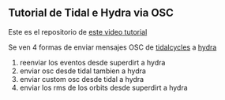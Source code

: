 ## Tutorial de Tidal e Hydra via OSC

Este es el repositorio de [ este video tutorial](https://youtu.be/t6KZ03Wp66M)

Se ven 4 formas de enviar mensajes OSC de [tidalcycles](https://tidalcycles.org) a [hydra](https://hydra-editor.glitch.me/)

1. reenviar los eventos desde superdirt a hydra
2. enviar osc desde tidal tambien a hydra
3. enviar custom osc desde tidal a hydra
4. enviar los rms de los orbits desde superdirt a hydra
